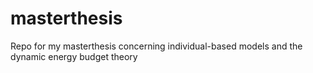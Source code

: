 # masterthesis
Repo for my masterthesis concerning individual-based models and the dynamic energy budget theory
